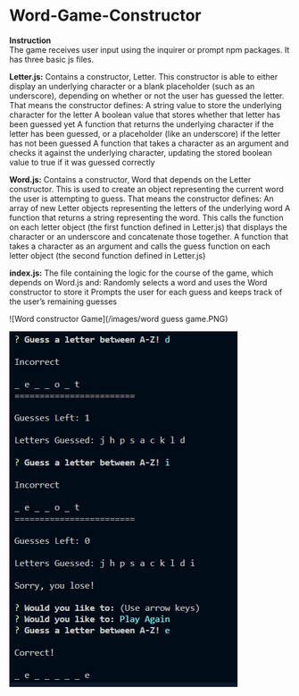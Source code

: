# Word-Game-Constructor

**Instruction**                                 
The game receives user input using the inquirer or prompt npm packages.
It has three basic js files.


**Letter.js:** Contains a constructor, Letter. This constructor is able to either display an underlying character or a blank placeholder (such as an underscore), depending on whether or not the user has guessed the letter. That means the constructor defines:
A string value to store the underlying character for the letter
A boolean value that stores whether that letter has been guessed yet
A function that returns the underlying character if the letter has been guessed, or a placeholder (like an underscore) if the letter has not been guessed
A function that takes a character as an argument and checks it against the underlying character, updating the stored boolean value to true if it was guessed correctly

**Word.js:** Contains a constructor, Word that depends on the Letter constructor. This is used to create an object representing the current word the user is attempting to guess. That means the constructor defines:
An array of new Letter objects representing the letters of the underlying word
A function that returns a string representing the word. This calls the function on each letter object (the first function defined in Letter.js) that displays the character or an underscore and concatenate those together.
A function that takes a character as an argument and calls the guess function on each letter object (the second function defined in Letter.js)

**index.js:** The file containing the logic for the course of the game, which depends on Word.js and:
Randomly selects a word and uses the Word constructor to store it
Prompts the user for each guess and keeps track of the user’s remaining guesses

![Word constructor Game](/images/word guess game.PNG)



![Word constructor Game](/images/game.PNG)
